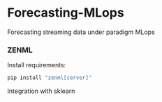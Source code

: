# Forecasting-MLops
Forecasting streaming data under paradigm MLops

### ZENML
Install requirements:

```bash
pip install "zenml[server]"
```



Integration with sklearn


